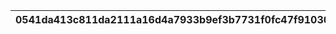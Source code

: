 |0541da413c811da2111a16d4a7933b9ef3b7731f0fc47f91030a0a577412544d|6a9ececae64e0625d6af27e0ebee4fc387bdb0ad8ec7df95e4cadc9eaa847430|0b679d8839912fd5a8989b4552b85b763426518133ae88fd1f51a8e498cd5480|18d60a8aeeb34f98604f4d195d9428d1573934e67d74d1e4ddaaacbb1c987736|8b60faf0fd8a61f9d7a9b74882f701cf2bb842d7dcc18271de39988873dd7fd3|
| --- | --- | --- | --- | --- |